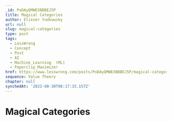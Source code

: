 ```yaml
---
_id: PoDAyQMWEXBBBEJ5P
title: Magical Categories
author: Eliezer Yudkowsky
url: null
slug: magical-categories
type: post
tags:
  - LessWrong
  - Concept
  - Post
  - AI
  - Machine_Learning  (ML)
  - Paperclip_Maximizer
href: https://www.lesswrong.com/posts/PoDAyQMWEXBBBEJ5P/magical-categories
sequence: Value Theory
chapter: null
synchedAt: '2022-08-30T08:17:33.157Z'
---
```

# Magical Categories

